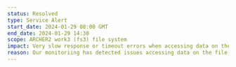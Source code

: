 ```yaml
---
status: Resolved
type: Service Alert
start_date: 2024-01-29 08:00 GMT
end_date: 2024-01-29 14:30  
scope: ARCHER2 work3 (fs3) file system 
impact: Very slow response or timeout errors when accessing data on the file system. Running jobs using fs3 will have been killed.
reason: Our monitoriing has detected issues accessing data on the file system and we are investigating
---
```

